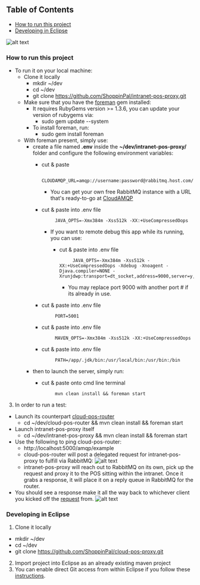## Table of Contents
 - [How to run this project](#how-to-run-this-project)
 - [Developing in Eclipse](#developing-in-eclipse)

![alt text](https://raw.github.com/ShoppinPal/intranet-pos-router/master/architecture.png "Architecture")

### How to run this project
 - To run it on your local machine:
   - Clone it locally
     - mkdir ~/dev
     - cd ~/dev
     - git clone https://github.com/ShoppinPal/intranet-pos-proxy.git
   - Make sure that you have the [foreman](https://github.com/ddollar/foreman) gem installed:
     - It requires RubyGems version >= 1.3.6, you can update your version of rubygems via:
         - sudo gem update --system
     - To install foreman, run:
         - sudo gem install foreman
   - With foreman present, simply use:
     - create a file named **.env** inside the **~/dev/intranet-pos-proxy/** folder and configure the following environment variables:
         - cut & paste

                    CLOUDAMQP_URL=amqp://username:password@rabbitmq.host.com/instanceName
             - You can get your own free RabbitMQ instance with a URL that's ready-to-go at [CloudAMQP](http://www.cloudamqp.com/plans.html)
         - cut & paste into .env file

                    JAVA_OPTS=-Xmx384m -Xss512k -XX:+UseCompressedOops
             - If you want to remote debug this app while its running, you can use:
                 - cut & paste into .env file

                            JAVA_OPTS=-Xmx384m -Xss512k -XX:+UseCompressedOops -Xdebug -Xnoagent -Djava.compiler=NONE -Xrunjdwp:transport=dt_socket,address=9000,server=y,suspend=n
                     - You may replace port 9000 with another port # if its already in use.
         - cut & paste into .env file

                    PORT=5001
         - cut & paste into .env file

                    MAVEN_OPTS=-Xmx384m -Xss512k -XX:+UseCompressedOops
         - cut & paste into .env file

                    PATH=/app/.jdk/bin:/usr/local/bin:/usr/bin:/bin

     - then to launch the server, simply run:
         - cut & paste onto cmd line terminal

                    mvn clean install && foreman start
 3. In order to run a test:
   - Launch its counterpart [cloud-pos-router](https://github.com/ShoppinPal/cloud-pos-router#how-to-run-this-project)
     - cd ~/dev/cloud-pos-router && mvn clean install && foreman start
   - Launch intranet-pos-proxy itself
     - cd ~/dev/intranet-pos-proxy && mvn clean install && foreman start
   - Use the following to ping cloud-pos-router:
     - http://localhost:5000/amqp/example
     - cloud-pos-router will post a delegated request for intranet-pos-proxy to fulfill via RabbitMQ:
     ![alt text](https://raw.github.com/ShoppinPal/cloud-pos-router/master/sample.png "RabbitMQ Sample Message Snapshot")
     - intranet-pos-proxy will reach out to RabbitMQ on its own, pick up the request and proxy it to the POS sitting within the intranet. Once it grabs a response, it will place it on a reply queue in RabbitMQ for the router.
   - You should see a response make it all the way back to whichever client you kicked off the [request](http://localhost:5000/amqp/example) from.
     ![alt text](https://raw.github.com/ShoppinPal/intranet-pos-proxy/master/default_response.png "Default Reply")

### Developing in Eclipse
 1. Clone it locally
   - mkdir ~/dev
   - cd ~/dev
   - git clone https://github.com/ShoppinPal/cloud-pos-proxy.git
 2. Import project into Eclipse as an already existing maven project
 3. You can enable direct Git access from within Eclipse if you follow these [instructions](http://stackoverflow.com/questions/7194877/how-make-eclipse-egit-recognize-existing-repository-information-after-update).
